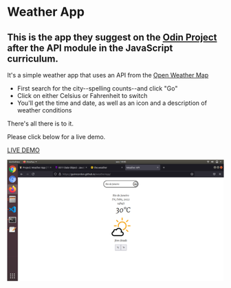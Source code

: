 # Weather App

## This is the app they suggest on the [Odin Project](https://www.theodinproject.com) after the API module in the JavaScript curriculum.

It's a simple weather app that uses an API from the [Open Weather Map](https://www.openweathermap.org)

- First search for the city--spelling counts--and click "Go"
- Click on either Celsius or Fahrenheit to switch
- You'll get the time and date, as well as an icon and a description of weather conditions

There's all there is to it.

Please click below for a live demo.

[LIVE DEMO](https://guirecordon.github.io/weatherApp/)

![You'll find a screenshot of the app below:](img/readme-screenshot/weather-api-screenshot.png)
